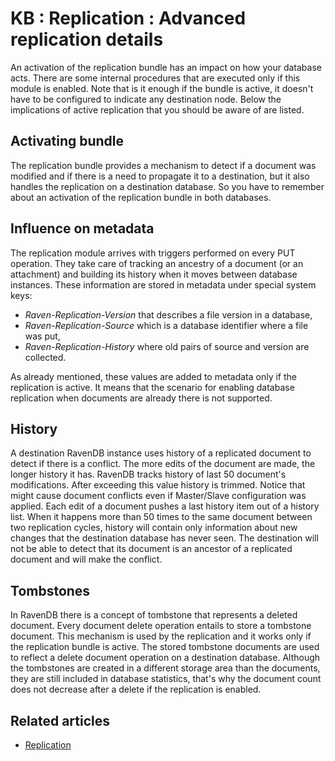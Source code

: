 # KB : Replication : Advanced replication details

An activation of the replication bundle has an impact on how your database acts. There are some internal procedures that are executed only if this module is enabled. Note that is it enough if the bundle is active, it doesn't have to be configured to indicate any destination node. Below the implications of active replication that you should be aware of are listed.

## Activating bundle

The replication bundle provides a mechanism to detect if a document was modified and if there is a need to propagate it to a destination, but it also handles the replication on a destination database. So you have to remember about an activation of the replication bundle in both databases.

## Influence on metadata

The replication module arrives with triggers performed on every PUT operation. They take care of tracking an ancestry of a document (or an attachment) and building its history when it moves between database instances. These information are stored in metadata under special system keys:

* *Raven-Replication-Version* that describes a file version in a database,
* *Raven-Replication-Source* which is a database identifier where a file was put,
* *Raven-Replication-History* where old pairs of source and version are collected.

As already mentioned, these values are added to metadata only if the replication is active. It means that the scenario for enabling database replication when documents are already there is not supported.

## History

A destination RavenDB instance uses history of a replicated document to detect if there is a conflict. The more edits of the document are made, the longer history it has. RavenDB tracks history of last 50 document's modifications. After exceeding this value history is trimmed. Notice that might cause document conflicts even if Master/Slave configuration was applied. Each edit of a document pushes a last history item out of a history list. When it happens more than 50 times to the same document between two replication cycles, history will contain only information about new changes that the destination database has never seen. The destination will not be able to detect that its document is an ancestor of a replicated document and will make the conflict.

## Tombstones

In RavenDB there is a concept of tombstone that represents a deleted document. Every document delete operation entails to store a tombstone document. This mechanism is used by the replication and it works only if the replication bundle is active. The stored tombstone documents are used to reflect a delete document operation on a destination database. Although the tombstones are created in a different storage area than the documents, they are still included in database statistics, that's why the document count does not decrease after a delete if the replication is enabled.

## Related articles

- [Replication](../scaling-out/replication/how-replication-works)
